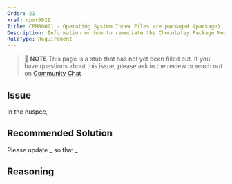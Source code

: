 ```yaml
---
Order: 21
xref: cpmr0021
Title: CPMR0021 - Operating System Index Files are packaged (package)
Description: Information on how to remediate the Chocolatey Package Moderation Rule 0021
RuleType: Requirement
---
```


<?! Include "../../../../../shared/package-validator-rule-requirement.txt" /?>

> :memo: **NOTE** This page is a stub that has not yet been filled out. If you have questions about this issue, please ask in the review or reach out on [Community Chat](https://ch0.co/community)

## Issue

In the nuspec,

## Recommended Solution

Please update _ so that _

## Reasoning
